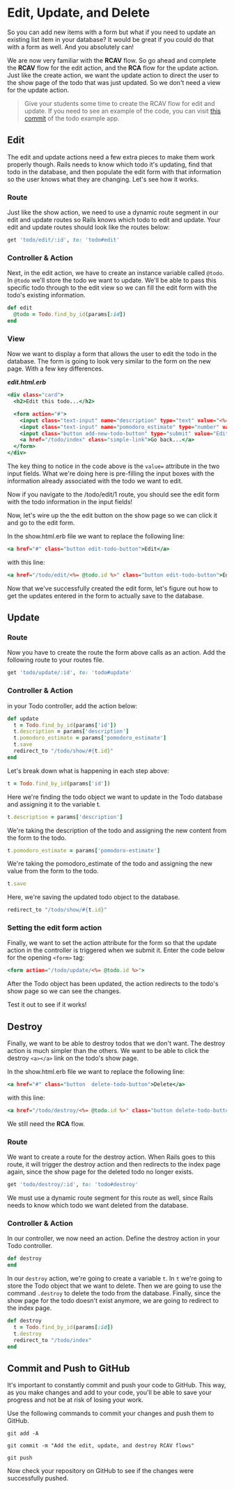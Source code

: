 # Edit, Update, and Delete
So you can add new items with a form but what if you need to update an existing list item in your database? It would be great if you could do that with a form as well. And you absolutely can!

We are now very familiar with the **RCAV** flow. So go ahead and complete the **RCAV** flow for the edit action, and the **RCA** flow for the update action. Just like the create action, we want the update action to direct the user to the show page of the todo that was just updated. So we don't need a view for the update action.

>Give your students some time to create the RCAV flow for edit and update. If you need to see an example of the code, you can visit [this commit](https://github.com/CodeNowOrg/todo_app_back_end/tree/734df28ccd0649e4d98815a8b5e7c5d895b89e96 "Edit and Update RCAV Flow") of the todo example app.

## Edit
The edit and update actions need a few extra pieces to make them work properly though. Rails needs to know which todo it's updating, find that todo in the database, and then populate the edit form with that information so the user knows what they are changing. Let's see how it works.

### Route
Just like the show action, we need to use a dynamic route segment in our edit and update routes so Rails knows which todo to edit and update. Your edit and update routes should look like the routes below:
```ruby
get 'todo/edit/:id', to: 'todo#edit'
```

### Controller & Action
Next, in the edit action, we have to create an instance variable called `@todo`. In `@todo` we'll store the todo we want to update. We'll be able to pass this specific todo through to the edit view so we can fill the edit form with the todo's existing information.
```ruby
def edit
  @todo = Todo.find_by_id(params[:id])
end
```

### View
Now we want to display a form that allows the user to edit the todo in the database. The form is going to look very similar to the form on the new page. With a few key differences.

***edit.html.erb***
```html.erb
<div class="card">
  <h2>Edit this todo...</h2>

  <form action="#">
    <input class="text-input" name="description" type="text" value="<%= @todo.description %>">
    <input class="text-input" name="pomodoro_estimate" type="number" value="<%= @todo.pomodoro_estimate %>">
    <input class="button add-new-todo-button" type="submit" value="Edit todo">
    <a href="/todo/index" class="simple-link">Go back...</a>
  </form>
</div>
```

The key thing to notice in the code above is the `value=` attribute in the two input fields. What we're doing here is pre-filling the input boxes with the information already associated with the todo we want to edit.

Now if you navigate to the /todo/edit/1 route, you should see the edit form with the todo information in the input fields!

Now, let's wire up the the edit button on the show page so we can click it and go to the edit form.

In the show.html.erb file we want to replace the following line:
```html.erb
<a href="#" class="button edit-todo-button">Edit</a>
```

with this line:
```html.erb
<a href="/todo/edit/<%= @todo.id %>" class="button edit-todo-button">Edit</a>
```

Now that we've successfully created the edit form, let's figure out how to get the updates entered in the form to actually save to the database.

## Update

### Route
Now you have to create the route the form above calls as an action. Add the following route to your routes file.
```ruby
get 'todo/update/:id', to: 'todo#update'
```

### Controller & Action
in your Todo controller, add the action below:
```ruby
def update
  t = Todo.find_by_id(params['id'])
  t.description = params['description']
  t.pomodoro_estimate = params['pomodoro_estimate']
  t.save
  redirect_to "/todo/show/#{t.id}"
end
```

Let's break down what is happening in each step above:
```ruby
t = Todo.find_by_id(params['id'])
```

Here we're finding the todo object we want to update in the Todo database and assigning it to the variable t.

```ruby
t.description = params['description']
```
We're taking the description of the todo and assigning the new content from the form to the todo.

```ruby
t.pomodoro_estimate = params['pomodoro-estimate']

```
We're taking the pomodoro_estimate of the todo and assigning the new value from the form to the todo.

```ruby
t.save
```
Here, we're saving the updated todo object to the database.

```ruby
redirect_to "/todo/show/#{t.id}"
```

### Setting the edit form action
Finally, we want to set the action attribute for the form so that the update action in the controller is triggered when we submit it. Enter the code below for the opening `<form>` tag:
```html.erb
<form action="/todo/update/<%= @todo.id %>">
```

After the Todo object has been updated, the action redirects to the todo's show page so we can see the changes.

Test it out to see if it works!

## Destroy
Finally, we want to be able to destroy todos that we don't want. The destroy action is much simpler than the others. We want to be able to click the destroy `<a></a>` link on the todo's show page. 

In the show.html.erb file we want to replace the following line:
```html.erb
<a href="#" class="button  delete-todo-button">Delete</a>
```

with this line:
```html.erb
<a href="/todo/destroy/<%= @todo.id %>" class="button delete-todo-button">Delete</a>
```

We still need the **RCA** flow.

### Route
We want to create a route for the destroy action. When Rails goes to this route, it will trigger the destroy action and then redirects to the index page again, since the show page for the deleted todo no longer exists.
```ruby
get 'todo/destroy/:id', to: 'todo#destroy'
```

We must use a dynamic route segment for this route as well, since Rails needs to know which todo we want deleted from the database.

### Controller & Action
In our controller, we now need an action. Define the destroy action in your Todo controller.
```ruby
def destroy
end
```

In our `destroy` action, we're going to create a variable `t`. In `t` we're going to store the Todo object that we want to delete. Then we are going to use the command `.destroy` to delete the todo from the database. Finally, since the show page for the todo doesn't exist anymore, we are going to redirect to the index page.
```ruby
def destroy
  t = Todo.find_by_id(params[:id])
  t.destroy
  redirect_to "/todo/index"
end
```

## Commit and Push to GitHub
It's important to constantly commit and push your code to GitHub. This way, as you make changes and add to your code, you'll be able to save your progress and not be at risk of losing your work.

Use the following commands to commit your changes and push them to GitHub.

```shell
git add -A
```

```shell
git commit -m "Add the edit, update, and destroy RCAV flows"
```

```shell
git push
```

Now check your repository on GitHub to see if the changes were successfully pushed.
